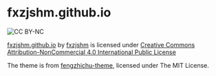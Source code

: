 ﻿# fxzjshm.github.io

![CC BY-NC](https://mirrors.creativecommons.org/presskit/buttons/88x31/svg/by-nc.svg)

[fxzjshm.github.io](https://fxzjshm.github.io) by [fxzjshm](https://github.com/fxzjshm) is licensed under [Creative Commons Attribution-NonCommercial 4.0 International Public License](https://creativecommons.org/licenses/by-nc/4.0/)

The theme is from [fengzhichu-theme][1], licensed under The MIT License.

  [1]: https://github.com/fengzhichu/fengzhichu-theme/

